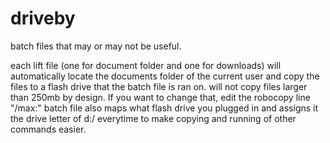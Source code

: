 # driveby
batch files that may or may not be useful. 

each lift file (one for document folder and one for downloads) will automatically locate the documents folder of the current user and copy the files to a flash drive that the batch file is ran on. will not copy files larger than 250mb by design. If you want to change that, edit the robocopy line "/max:" batch file also maps what flash drive you plugged in and assigns it the drive letter of d:/ everytime to make copying and running of other commands easier. 
